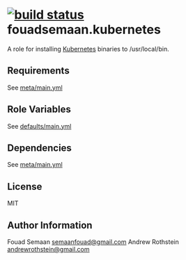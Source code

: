 [![build status](https://circleci.com/gh/fouadsemaan/ansible-kubernetes.svg?style=shield)](https://circleci.com/gh/fouadsemaan/ansible-kubernetes)
fouadsemaan.kubernetes
=======================

A role for installing [Kubernetes](http://kubernetes.io/docs/getting-started-guides/binary_release/#prebuilt-binary-release) binaries to /usr/local/bin.

Requirements
------------

See [meta/main.yml](meta/main.yml)

Role Variables
--------------

See [defaults/main.yml](defaults/main.yml)

Dependencies
------------

See [meta/main.yml](meta/main.yml)

License
-------

MIT

Author Information
------------------

Fouad Semaan <semaanfouad@gmail.com>
Andrew Rothstein <andrewrothstein@gmail.com>
